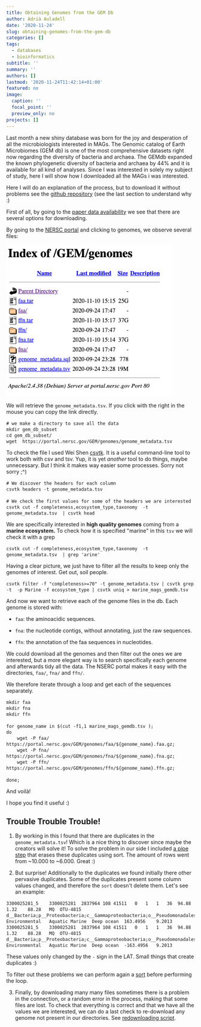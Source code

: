 ```yaml
---
title: Obtaining Genomes from the GEM Db
author: Adrià Auladell
date: '2020-11-24'
slug: obtaining-genomes-from-the-gem-db
categories: []
tags:
  - databases
  - bioinformatics
subtitle: ''
summary: ''
authors: []
lastmod: '2020-11-24T11:42:14+01:00'
featured: no
image:
  caption: ''
  focal_point: ''
  preview_only: no
projects: []
---
```


Last month a new shiny database was born for the joy and desperation of all the microbiologists interested in MAGs. The Genomic catalog of Earth Microbiomes (GEM db) is one of the most comprehensive datasets right now regarding the diversity of bacteria and archaea. The GEMdb expanded the known phylogenetic diversity of bacteria and archaea by 44% and it is available for all kind of analyses. Since I was interested in solely my subject of study, here I will show how I downloaded all the MAGs i was interested.

Here I will do an explanation of the process, but to download it without problems see the  [github repository](https://github.com/adriaaula/download_GEMdb) (see the last section to understand why :)

First of all, by going to the [paper data availability](https://www.nature.com/articles/s41587-020-0718-6#data-availability) we see that there are several options for downloading.

By going to the [NERSC portal](https://portal.nersc.gov/GEM) and clicking to genomes, we observe several files:

![nserc\_dir](./nserc_dir.png)

We will retrieve the `genome_metadata.tsv`. If you click with the right in the mouse you can copy the link directly.

    # we make a directory to save all the data
    mkdir gem_db_subset
    cd gem_db_subset/
    wget  https://portal.nersc.gov/GEM/genomes/genome_metadata.tsv

To check the file I used Wei Shen [csvtk](https://github.com/shenwei356/csvtk). It is a useful command-line tool to work both with csv and tsv. Yup, it is yet *another* tool to do things, maybe unnecessary. But I think it makes way easier some processes. Sorry not sorry ;^)

    # We discover the headers for each column
    csvtk headers -t genome_metadata.tsv

    # We check the first values for some of the headers we are interested
    csvtk cut -f completeness,ecosystem_type,taxonomy  -t genome_metadata.tsv  | csvtk head

We are specifically interested in **high quality genomes** coming from a **marine ecosystem.** To check how it is specified "marine" in this `tsv` we will check it with a grep

    csvtk cut -f completeness,ecosystem_type,taxonomy  -t genome_metadata.tsv  | grep 'arine'

Having a clear picture, we just have to filter all the results to keep only the genomes of interest. Get out, soil people.

    csvtk filter -f "completeness>=70" -t genome_metadata.tsv | csvtk grep -t  -p Marine -f ecosystem_type | csvtk uniq > marine_mags_gemdb.tsv

And now we want to retrieve each of the genome files in the db. Each genome is stored with:

-   `faa`: the aminoacidic sequences.

-   `fna`: the nucleotide contigs, without annotating, just the raw sequences.

-   `ffn`: the annotation of the faa sequences in nucleotides.

We could download all the genomes and then filter out the ones we are interested, but a more elegant way is to search specifically each genome and afterwards tidy all the data. The NSERC portal makes it easy with the directories, `faa/`, `fna/` and `ffn/`.

We therefore iterate through a loop and get each of the sequences separately.


    mkdir faa
    mkdir fna
    mkdir ffn
    
    for genome_name in $(cut -f1,1 marine_mags_gemdb.tsv );
    do
        wget -P faa/ https://portal.nersc.gov/GEM/genomes/faa/${genome_name}.faa.gz;
        wget -P fna/ https://portal.nersc.gov/GEM/genomes/fna/${genome_name}.fna.gz;
        wget -P ffn/ https://portal.nersc.gov/GEM/genomes/ffn/${genome_name}.ffn.gz;

    done;



And voilà!

I hope you find it useful :)


## Trouble Trouble Trouble! 


1. By working in this I found that there are duplicates in the `genome_metadata.tsv`! Which is a nice thing to discover since maybe the creators will solve it! To solve the problem in our side I included [a pipe step](https://github.com/adriaaula/download_GEMdb/blob/4ad3af0ac3bc712a7d045e36fc0333d9ea962d5b/parsing_genomes.sh#L15) that erases these duplicates using sort. The amount of rows went from ~10.000 to ~6.000. Great :) 

2. But surprise! Additionally to the duplicates we found initially there other pervasive duplicates. Some of the duplicates present some column values changed, and therefore the `sort` doesn't delete them. Let's see an example: 

```
3300025281_5	3300025281	2837964	108	41511	0	1	1	36	94.88	1.32	88.28	MQ	OTU-4815	d__Bacteria;p__Proteobacteria;c__Gammaproteobacteria;o__Pseudomonadales;f__Pseudohongiellaceae;g__UBA5109;s__GCA_002414385.1	Environmental	Aquatic	Marine	Deep ocean	163.4956	9.2013
3300025281_5	3300025281	2837964	108	41511	0	1	1	36	94.88	1.32	88.28	MQ	OTU-4815	d__Bacteria;p__Proteobacteria;c__Gammaproteobacteria;o__Pseudomonadales;f__Pseudohongiellaceae;g__UBA5109;s__GCA_002414385.1	Environmental	Aquatic	Marine	Deep ocean	-163.4956	9.2013
```

These values only changed by the `-` sign in the LAT. Small things that create duplicates :) 

To filter out these problems we can perform again a [sort](https://github.com/adriaaula/download_GEMdb/blob/4ad3af0ac3bc712a7d045e36fc0333d9ea962d5b/parsing_genomes.sh#L23) before performing the loop. 

3. Finally, by downloading many many files sometimes there is a problem in the connection, or a random error in the process, making that some files are lost. To check that everything is correct and that we have all the values we are interested, we can do a last check to re-download any genome not present in our directories. See [redownloading script](https://github.com/adriaaula/download_GEMdb/blob/main/redownloading_faulty_genomes.sh).  


